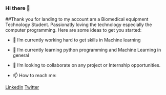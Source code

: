 ### Hi there 👋

<!--
**hirwa-nshuti/hirwa-nshuti** is a ✨ _special_ ✨ repository because its `README.md` (this file) appears on your GitHub profile.-->
##Thank you for landing to my account am a Biomedical equipment Technology Student. Passionatly loving the technology especially the computer programming.
Here are some ideas to get you started:

- 🔭 I’m currently working hard to get skills in Machine learning
- 🌱 I’m currently learning python programming and Machine Learning in general
- 👯 I’m looking to collaborate on any project or Internship opportunities.


- 📫 How to reach me: 

[LinkedIn](https://www.linkedin.com/in/hirwa-nshuti-felix-b9980b19b/)  [Twitter](https://twitter.com/__hirwa)
